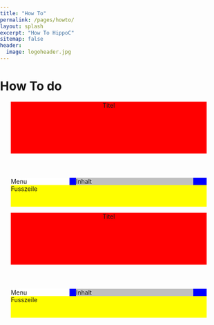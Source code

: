 ```yaml
---
title: "How To"
permalink: /pages/howto/
layout: splash
excerpt: "How To HippoC"
sitemap: false
header:
  image: logoheader.jpg
---
```


<style>
  body{
    margin: 0;
    padding: 0;
  }
  .wrapper{
    width: 90%;
    margin: 0 auto;
  }
  .header {
    height: 120px;
    background-color: red;
}
.contentwrap {
    background-color: blue
}
.contentwrap:after {
    content: ".";
    display: block;
    clear: both;
    visibility: hidden;
    line-height: 0;
    height: 0;
}
.navArea {
    float: left;
    width: 30%;
    background-color: white;
    margin: 0 15px 0 0;
    padding: 0;
}
.contentArea {
    float: left;
     width: 60%;
    background-color: silver;
    margin: 0;
    padding: 0;
}
.footer {
    background-color: yellow;
    height: 50px;
    clear: both;
}
</style>

<h1>How To do</h1>

<div class="wrapper">
  <header class="header">Titel</header>
    <section class="contentwrap">
      <nav class="navArea">Menu</nav>
      <article class="contentArea">Inhalt</article>
    </section>
    <div class="footer">Fusszeile</div>
</div>
<p line-height="10em"></p>
<div class="wrapper">
  <header class="header">Titel</header>
    <section class="contentwrap">
      <nav class="navArea">Menu</nav>
      <article class="contentArea">Inhalt</article>
    </section>
    <div class="footer">Fusszeile</div>
</div>
